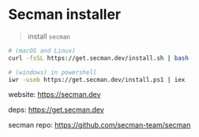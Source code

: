 # Secman installer

> install `secman`

```sh
# (macOS and Linux)
curl -fsSL https://get.secman.dev/install.sh | bash

# (windows) in powershell
iwr -useb https://get.secman.dev/install.ps1 | iex
```

website: https://secman.dev

deps: https://get.secman.dev

secman repo: https://github.com/secman-team/secman
